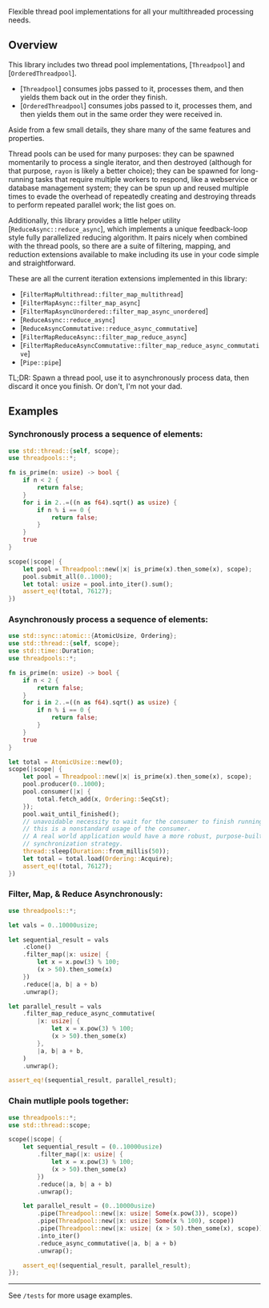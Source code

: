 Flexible thread pool implementations for all your multithreaded processing needs.

## Overview

This library includes two thread pool implementations, [`Threadpool`] and [`OrderedThreadpool`].

* [`Threadpool`] consumes jobs passed to it, processes them, and then yields them back out in the order they finish.
* [`OrderedThreadpool`] consumes jobs passed to it, processes them, and then yields them out in the same order they were received in.

Aside from a few small details, they share many of the same features and properties.

Thread pools can be used for many purposes: they can be spawned momentarily to process a single iterator, and then destroyed (although for that purpose, `rayon` is likely a better choice); they can be spawned for long-running tasks that require multiple workers to respond, like a webservice or database management system; they can be spun up and reused multiple times to evade the overhead of repeatedly creating and destroying threads to perform repeated parallel work; the list goes on.

Additionally, this library provides a little helper utility [`ReduceAsync::reduce_async`], which implements a unique feedback-loop style fully parallelized reducing algorithm. It pairs nicely when combined with the thread pools, so there are a suite of filtering, mapping, and reduction extensions available to make including its use in your code simple and straightforward. 

These are all the current iteration extensions implemented in this library:

 * [`FilterMapMultithread::filter_map_multithread`]
 * [`FilterMapAsync::filter_map_async`]
 * [`FilterMapAsyncUnordered::filter_map_async_unordered`]
 * [`ReduceAsync::reduce_async`]
 * [`ReduceAsyncCommutative::reduce_async_commutative`]
 * [`FilterMapReduceAsync::filter_map_reduce_async`]
 * [`FilterMapReduceAsyncCommutative::filter_map_reduce_async_commutative`]
 * [`Pipe::pipe`]

TL;DR: Spawn a thread pool, use it to asynchronously process data, then discard it once you finish. Or don't, I'm not your dad.

## Examples

### Synchronously process a sequence of elements:

```rust
use std::thread::{self, scope};
use threadpools::*;

fn is_prime(n: usize) -> bool {
    if n < 2 {
        return false;
    }
    for i in 2..=((n as f64).sqrt() as usize) {
        if n % i == 0 {
            return false;
        }
    }
    true
}

scope(|scope| {
    let pool = Threadpool::new(|x| is_prime(x).then_some(x), scope);
    pool.submit_all(0..1000);
    let total: usize = pool.into_iter().sum();
    assert_eq!(total, 76127);
})
```

### Asynchronously process a sequence of elements:

```rust
use std::sync::atomic::{AtomicUsize, Ordering};
use std::thread::{self, scope};
use std::time::Duration;
use threadpools::*;

fn is_prime(n: usize) -> bool {
    if n < 2 {
        return false;
    }
    for i in 2..=((n as f64).sqrt() as usize) {
        if n % i == 0 {
            return false;
        }
    }
    true
}

let total = AtomicUsize::new(0);
scope(|scope| {
    let pool = Threadpool::new(|x| is_prime(x).then_some(x), scope);
    pool.producer(0..1000);
    pool.consumer(|x| {
        total.fetch_add(x, Ordering::SeqCst);
    });
    pool.wait_until_finished();
    // unavoidable necessity to wait for the consumer to finish running;
    // this is a nonstandard usage of the consumer.
    // A real world application would have a more robust, purpose-built
    // synchronization strategy.
    thread::sleep(Duration::from_millis(50));
    let total = total.load(Ordering::Acquire);
    assert_eq!(total, 76127);
})
```

### Filter, Map, & Reduce Asynchronously:

```rust
use threadpools::*;

let vals = 0..10000usize;

let sequential_result = vals
    .clone()
    .filter_map(|x: usize| {
        let x = x.pow(3) % 100;
        (x > 50).then_some(x)
    })
    .reduce(|a, b| a + b)
    .unwrap();

let parallel_result = vals
    .filter_map_reduce_async_commutative(
        |x: usize| {
            let x = x.pow(3) % 100;
            (x > 50).then_some(x)
        },
        |a, b| a + b,
    )
    .unwrap();

assert_eq!(sequential_result, parallel_result);
```

### Chain mutliple pools together:

```rust
use threadpools::*;
use std::thread::scope;

scope(|scope| {
    let sequential_result = (0..10000usize)
        .filter_map(|x: usize| {
            let x = x.pow(3) % 100;
            (x > 50).then_some(x)
        })
        .reduce(|a, b| a + b)
        .unwrap();

    let parallel_result = (0..10000usize)
        .pipe(Threadpool::new(|x: usize| Some(x.pow(3)), scope))
        .pipe(Threadpool::new(|x: usize| Some(x % 100), scope))
        .pipe(Threadpool::new(|x: usize| (x > 50).then_some(x), scope))
        .into_iter()
        .reduce_async_commutative(|a, b| a + b)
        .unwrap();

    assert_eq!(sequential_result, parallel_result);
});
```

---

See `/tests` for more usage examples.